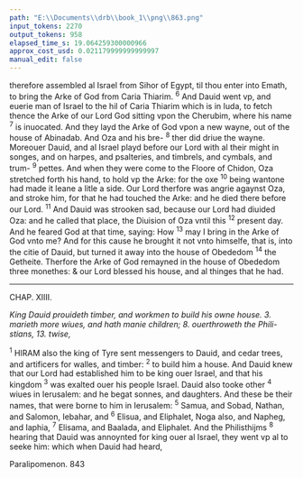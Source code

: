 ```yaml
---
path: "E:\\Documents\\drb\\book_1\\png\\863.png"
input_tokens: 2270
output_tokens: 958
elapsed_time_s: 19.064259300000966
approx_cost_usd: 0.021179999999999997
manual_edit: false
---
```

therefore assembled al Israel from Sihor of Egypt, til thou enter
into Emath, to bring the Arke of God from Caria Thiarim.
<sup>6</sup> And Dauid went vp, and euerie man of Israel to the hil of
Caria Thiarim which is in Iuda, to fetch thence the Arke
of our Lord God sitting vpon the Cherubim, where his name
<sup>7</sup> is inuocated. And they layd the Arke of God vpon a new
wayne, out of the house of Abinadab. And Oza and his bre-
<sup>8</sup> ther did driue the wayne. Moreouer Dauid, and al Israel
playd before our Lord with al their might in songes, and on
harpes, and psalteries, and timbrels, and cymbals, and trum-
<sup>9</sup> pettes. And when they were come to the Floore of Chidon,
Oza stretched forth his hand, to hold vp the Arke: for the oxe
<sup>10</sup> being wantone had made it leane a litle a side. Our Lord
therfore was angrie agaynst Oza, and stroke him, for that he
had touched the Arke: and he died there before our Lord.
<sup>11</sup> And Dauid was strooken sad, because our Lord had diuided
Oza: and he called that place, the Diuision of Oza vntil this
<sup>12</sup> present day. And he feared God at that time, saying: How
<sup>13</sup> may I bring in the Arke of God vnto me? And for this
cause he brought it not vnto himselfe, that is, into the citie
of Dauid, but turned it away into the house of Obededom
<sup>14</sup> the Getheite. Therfore the Arke of God remayned in
the house of Obededom three monethes: & our Lord blessed
his house, and al thinges that he had.

<hr>

CHAP. XIIII.

*King Dauid prouideth timber, and workmen to build his owne house. 3.
marieth more wiues, and hath manie children; 8. ouerthroweth the Phili-
stians, 13. twise,*

<sup>1</sup> HIRAM also the king of Tyre sent messengers to Dauid,
and cedar trees, and artificers for walles, and timber:
<sup>2</sup> to build him a house. And Dauid knew that our Lord had
established him to be king ouer Israel, and that his kingdom
<sup>3</sup> was exalted ouer his people Israel. Dauid also tooke other
<sup>4</sup> wiues in Ierusalem: and he begat sonnes, and daughters. And
these be their names, that were borne to him in Ierusalem:
<sup>5</sup> Samua, and Sobad, Nathan, and Salomon, Iebahar, and
<sup>6</sup> Elisua, and Eliphalet, Noga also, and Napheg, and Iaphia,
<sup>7</sup> Elisama, and Baalada, and Eliphalet. And the Philisthijms
<sup>8</sup> hearing that Dauid was annoynted for king ouer al Israel,
they went vp al to seeke him: which when Dauid had heard,

[^1]: Obededom was a Leuite, (c. 15. v. 18.) and therfore more meete to keepe the arke:

[^2]: Called a Getheite because he had dwelt in the towne of Geth,

<aside>Paralipomenon. 843</aside>